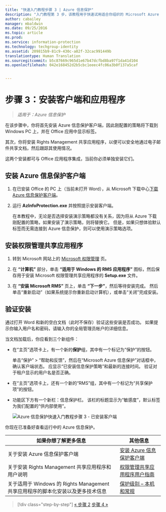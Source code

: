 ```yaml
---
title: "快速入门教程步骤 3 | Azure 信息保护"
description: "入门教程第 3 步，该教程用于快速试用适合你组织的 Microsoft Azure 信息保护，所需时间大概 30 分钟。"
author: cabailey
manager: mbaldwin
ms.date: 09/25/2016
ms.topic: article
ms.prod: 
ms.service: information-protection
ms.technology: techgroup-identity
ms.assetid: 209815b9-81c9-430c-a82f-32cac991449b
translationtype: Human Translation
ms.sourcegitcommit: b5c87669c965d1e67b47dcfbd8ba97f1da41d104
ms.openlocfilehash: 042e168452d2b5cbc1eeec4fc06a3b0f137a5caf


---
```


# 步骤 3：安装客户端和应用程序 

>*适用于：Azure 信息保护*

在该步骤中，你将首先安装 Azure 信息保护客户端，因此刚配置的策略将下载到 Windows PC 上，并在 Office 应用中显示标签。

其次，你将安装 Rights Management 共享应用程序，以便可以安全地通过电子邮件共享文档，然后跟踪其使用情况。 

这两个安装都可与 Office 应用程序集成，当前你必须单独安装它们。


## 安装 Azure 信息保护客户端

1. 在已安装 Office 的 PC 上（当前未打开 Word），从 Microsoft 下载中心[下载 Azure 信息保护客户端](https://www.microsoft.com/en-us/download/details.aspx?id=53018)。 

2. 运行 **AzInfoProtection.exe** 并按照提示安装客户端。

    在本教程中，无论是否选择安装演示策略都没有关系，因为将从 Azure 下载刚配置的策略，如果安装了演示策略，则将替换它。 但是，如果只想体验默认标签而无需连接到 Azure 信息保护，则可以使用演示策略选项。 

## 安装权限管理共享应用程序 

1. 转到 Microsoft 网站上的 [Microsoft 权限管理](http://go.microsoft.com/fwlink/?LinkId=303970) 页。

2. 在 **“计算机”** 部分，单击 **“适用于 Windows 的 RMS 应用程序”** 图标，然后保存用于安装 Microsoft 权限管理共享应用程序的 **Setup.exe** 文件。

3. 在 **“安装 Microsoft RMS”** 页上，单击 **“下一步”**，然后等待安装完成。 然后单击“重新启动”（如果系统提示你重新启动计算机），或单击“关闭”完成安装。


## 验证安装

通过打开 Word 和新的空白文档（此时不保存）验证这些安装是否成功。 如果提示你输入用户名和密码，请输入你的全局管理员帐户的详细信息。 

当文档加载后，你应看到三个新组件：

- 在“主页”选项卡上，有一个新的**保护**组，其中有一个标记为“保护”的按钮。

    单击“保护” > “帮助和反馈”，然后在“Microsoft Azure 信息保护”对话框中，确认客户端状态。 应显示“已安装信息保护策略”和最新的连接时间。 验证对于租户显示的用户名是否正确。

- 在“主页”选项卡上，还有一个新的“RMS”组，其中有一个标记为“共享保护项”的按钮。

- 功能区下方有一个新栏：信息保护栏。 该栏的标题显示为“敏感度”，默认标签为我们配置的“供内部使用”。 
    
    ![Azure 信息保护快速入门教程步骤 3 - 已安装客户端](../media/word2013-callouts2.png)

你现在已准备好查看运行中的 Azure 信息保护。

|如果你想了解更多信息|其他信息|
|--------------------------------|--------------------------|
|关于安装 Azure 信息保护客户端|[安装 Azure 信息保护客户端](../rms-client/info-protect-client.md)|
|关于安装 Rights Management 共享应用程序和用户说明|[权限管理共享应用程序用户指南](../rms-client/sharing-app-user-guide.md)|
|关于适用于 Windows 的 Rights Management 共享应用程序的脚本化安装以及更多技术信息|[保护级别 – 本机和常规](../rms-client/sharing-app-admin-guide.md)|


>[!div class="step-by-step"]
[&#171; 步骤 2](infoprotect-tutorial-step2.md)
[步骤 4 &#187;](infoprotect-tutorial-step4.md)


<!--HONumber=Sep16_HO4-->


